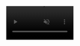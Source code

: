 <!-- <p align="center">
  <a href="https://www.finstreet.de">
    <img src="https://github.com/finstreet/.github/blob/main/profile/assets/fintreet-image.webm" alt="finstreet." />
  </a>
</p> -->

<video src='assets/finstreet-image.mp4' width=180 loop muted autoplay />

<p align="center">
<a href="https://www.finstreet.de" target="_blank">Website</a> 🌐
|
<a href="https://https://www.finstreet.de/karriere" target="_blank">Open Positions</a> 💼
</p>
